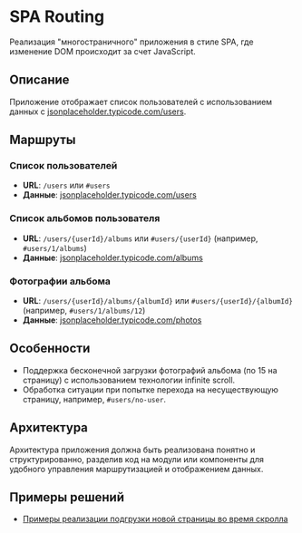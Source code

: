 # SPA Routing

Реализация "многостраничного" приложения в стиле SPA, где изменение DOM происходит за счет JavaScript.

## Описание

Приложение отображает список пользователей с использованием данных с [jsonplaceholder.typicode.com/users](https://jsonplaceholder.typicode.com/users).

## Маршруты

### Список пользователей

- **URL**: `/users` или `#users`
- **Данные**: [jsonplaceholder.typicode.com/users](https://jsonplaceholder.typicode.com/users)

### Список альбомов пользователя

- **URL**: `/users/{userId}/albums` или `#users/{userId}` (например, `#users/1/albums`)
- **Данные**: [jsonplaceholder.typicode.com/albums](https://jsonplaceholder.typicode.com/albums)

### Фотографии альбома

- **URL**: `/users/{userId}/albums/{albumId}` или `#users/{userId}/{albumId}` (например, `#users/1/albums/12`)
- **Данные**: [jsonplaceholder.typicode.com/photos](https://jsonplaceholder.typicode.com/photos)

## Особенности

- Поддержка бесконечной загрузки фотографий альбома (по 15 на страницу) с использованием технологии infinite scroll.
- Обработка ситуации при попытке перехода на несуществующую страницу, например, `#users/no-user`.

## Архитектура

Архитектура приложения должна быть реализована понятно и структурированно, разделив код на модули или компоненты для удобного управления маршрутизацией и отображением данных.

## Примеры решений

- [Примеры реализации подгрузки новой страницы во время скролла](https://habr.com/ru/sandbox/189534/)

